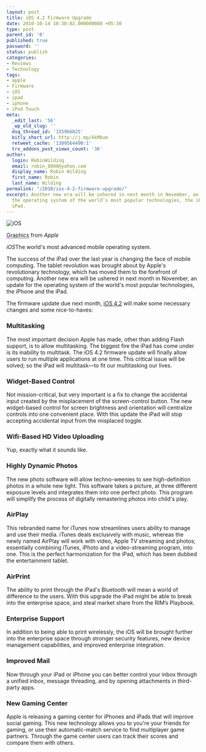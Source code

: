 ```yaml
---
layout: post
title: iOS 4.2 Firmware Upgrade
date: 2010-10-14 10:30:02.000000000 +05:30
type: post
parent_id: '0'
published: true
password: ''
status: publish
categories:
- Reviews
- Technology
tags:
- apple
- Firmware
- iOS
- ipad
- iphone
- iPod Touch
meta:
  _edit_last: '56'
  _wp_old_slug: ''
  dsq_thread_id: '155966825'
  bitly_short_url: http://j.mp/kkMbum
  retweet_cache: '1309564490:1'
  trx_addons_post_views_count: '36'
author:
  login: RobinWilding
  email: robin_8000@yahoo.com
  display_name: Robin Wilding
  first_name: Robin
  last_name: Wilding
permalink: "/2010/ios-4-2-firmware-upgrade/"
excerpt: Another new era will be ushered in next month in November, an update for
  the operating system of the world’s most popular technologies, the iPhone and the
  iPad.
---
```

<div class="figure"><img src="/static/2010/10/ios-app-platform.jpg" alt="iOS" />
<p class="credit"><abbr class="type" title="Graphics">Graphics</abbr> from <cite>Apple</cite></p>
<p class="caption"><em class="title">iOS</em>The world's most advanced mobile operating system.</p>
</div>
<p><!--more--></p>
<p>The success of the iPad over the last year is changing the face of mobile computing. The tablet revolution was brought about by Apple's revolutionary technology, which has moved them to the forefront of computing. Another new era will be ushered in next month in November, an update for the operating system of the world's most popular technologies, the iPhone and the iPad.</p>
<p>The firmware update due next month, <a href="http://www.apple.com/iphone/ios4/">iOS 4.2</a> will make some necessary changes and some nice-to-haves:</p>
<h3>Multitasking</h3>
<p>The most important decision Apple has made, other than adding Flash support, is to allow multitasking. The biggest fire the iPad has come under is its inability to multitask. The iOS 4.2 firmware update will finally allow users to run multiple applications at one time. This critical issue will be solved; so the iPad will multitask&mdash;to fit our multitasking our lives.</p>
<h3>Widget-Based Control</h3>
<p>Not mission-critical, but very important is a fix to change the accidental input created by the misplacement of the screen-control button. The new widget-based control for screen brightness and orientation will centralize controls into one convenient place. With this update the iPad will stop accepting accidental input from the misplaced toggle.</p>
<h3>Wifi-Based HD Video Uploading</h3>
<p>Yup, exactly what it sounds like.</p>
<h3>Highly Dynamic Photos</h3>
<p>The new photo software will allow techno-weenies to see high-definition photos in a whole new light. This software takes a picture, at three different exposure levels and integrates them into one perfect photo. This program will simplify the process of digitally remastering photos into child's play.</p>
<h3>AirPlay</h3>
<p>This rebranded name for iTunes now streamlines users ability to manage and use their media. iTunes deals exclusively with music, whereas the newly named AirPlay will work with video, Apple TV streaming and photos; essentially combining iTunes, iPhoto and a video-streaming program, into one. This is the perfect harmonization for the iPad, which has been dubbed the entertainment tablet.</p>
<h3>AirPrint</h3>
<p>The ability to print through the iPad's Bluetooth will mean a world of difference to the users. With this upgrade the iPad might be able to break into the enterprise space, and steal market share from the RIM&rsquo;s Playbook.</p>
<h3>Enterprise Support</h3>
<p>In addition to being able to print wirelessly, the iOS will be brought further into the enterprise space through stronger security features, new device management capabilities, and improved enterprise integration.</p>
<h3>Improved Mail</h3>
<p>Now through your iPad or iPhone you can better control your inbox through a unified inbox, message threading, and by opening attachments in third-party apps.</p>
<h3>New Gaming Center</h3>
<p>Apple is releasing a gaming center for iPhones and iPads that will improve social gaming. This new technology allows you to you're your friends for gaming, or use their automatic-match service to find multiplayer game partners. Through the game center users can track their scores and compare them with others.</p>

